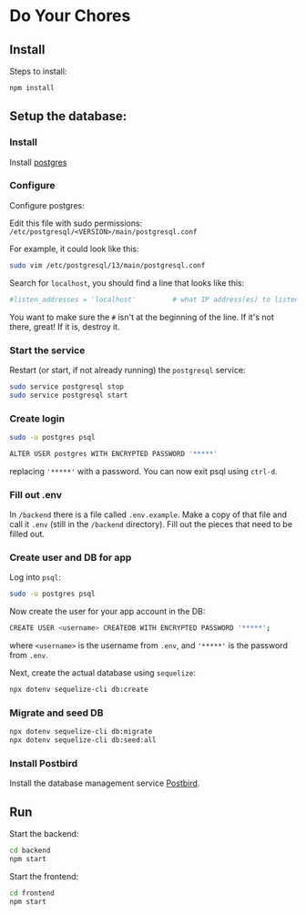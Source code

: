 # Do Your Chores

## Install

Steps to install:

```bash
npm install
```

## Setup the database:

### Install

Install [postgres][postgres]

### Configure

Configure postgres:

Edit this file with sudo permissions: `/etc/postgresql/<VERSION>/main/postgresql.conf`

For example, it could look like this:

```bash
sudo vim /etc/postgresql/13/main/postgresql.conf
```

Search for `localhost`, you should find a line that looks like this:

```bash
#listen_addresses = 'localhost'         # what IP address(es) to listen on;
```

You want to make sure the `#` isn't at the beginning of the line.  If it's not there, great!  If it is, destroy it.

### Start the service

Restart (or start, if not already running) the `postgresql` service:

```bash
sudo service postgresql stop
sudo service postgresql start
```

### Create login

```bash
sudo -u postgres psql
```

```bash
ALTER USER postgres WITH ENCRYPTED PASSWORD '*****'
```

replacing `'*****'` with a password.  You can now exit psql using `ctrl-d`.

### Fill out .env

In `/backend` there is a file called `.env.example`.  Make a copy of that file and call it `.env` (still in the `/backend` directory).  Fill out the pieces that need to be filled out.

### Create user and DB for app

Log into `psql`:

```bash
sudo -u postgres psql
```

Now create the user for your app account in the DB:

```bash
CREATE USER <username> CREATEDB WITH ENCRYPTED PASSWORD '*****';
```

where `<username>` is the username from `.env`, and `'*****'` is the password from `.env`.

Next, create the actual database using `sequelize`:

```bash
npx dotenv sequelize-cli db:create
```

### Migrate and seed DB

```bash
npx dotenv sequelize-cli db:migrate
npx dotenv sequelize-cli db:seed:all
```

### Install Postbird

Install the database management service [Postbird][postbird].

## Run

Start the backend:

```bash
cd backend
npm start
```

Start the frontend:

```bash
cd frontend
npm start
```

[postgres]: https://www.postgresql.org
[postbird]: https://github.com/Paxa/postbird/releases
